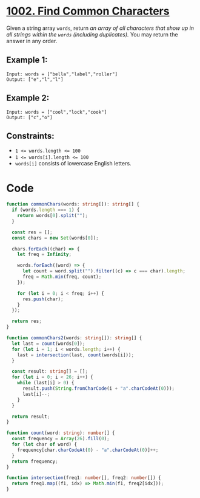 # [1002. Find Common Characters](https://leetcode.com/problems/find-common-characters/description/?envType=daily-question&envId=2024-06-05)

Given a string array `words`, return _an array of all characters that show up in all strings within the `words` (including duplicates)._ You may return the answer in any order.

## Example 1:

```
Input: words = ["bella","label","roller"]
Output: ["e","l","l"]
```

## Example 2:

```
Input: words = ["cool","lock","cook"]
Output: ["c","o"]
```

## Constraints:

- `1 <= words.length <= 100`
- `1 <= words[i].length <= 100`
- `words[i]` consists of lowercase English letters.

# Code

```ts
function commonChars(words: string[]): string[] {
  if (words.length === 1) {
    return words[0].split("");
  }

  const res = [];
  const chars = new Set(words[0]);

  chars.forEach((char) => {
    let freq = Infinity;

    words.forEach((word) => {
      let count = word.split("").filter((c) => c === char).length;
      freq = Math.min(freq, count);
    });

    for (let i = 0; i < freq; i++) {
      res.push(char);
    }
  });

  return res;
}
```

```ts
function commonChars2(words: string[]): string[] {
  let last = count(words[0]);
  for (let i = 1; i < words.length; i++) {
    last = intersection(last, count(words[i]));
  }

  const result: string[] = [];
  for (let i = 0; i < 26; i++) {
    while (last[i] > 0) {
      result.push(String.fromCharCode(i + "a".charCodeAt(0)));
      last[i]--;
    }
  }

  return result;
}

function count(word: string): number[] {
  const frequency = Array(26).fill(0);
  for (let char of word) {
    frequency[char.charCodeAt(0) - "a".charCodeAt(0)]++;
  }
  return frequency;
}

function intersection(freq1: number[], freq2: number[]) {
  return freq1.map((f1, idx) => Math.min(f1, freq2[idx]));
}
```
